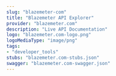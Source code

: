 ```yaml
---
slug: "blazemeter-com"
title: "Blazemeter API Explorer"
provider: "blazemeter.com"
description: "Live API Documentation"
logo: "blazemeter.com-logo.png"
logoMediaType: "image/png"
tags:
- "developer_tools"
stubs: "blazemeter.com-stubs.json"
swagger: "blazemeter.com-swagger.json"
---
```

